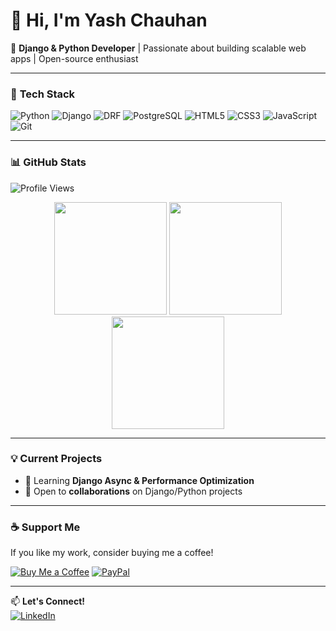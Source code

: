 # 👋 Hi, I'm Yash Chauhan

🚀 **Django & Python Developer** | Passionate about building scalable web apps | Open-source enthusiast  

---

### 🔧 **Tech Stack**  
![Python](https://img.shields.io/badge/Python-3776AB?style=for-the-badge&logo=python&logoColor=white)
![Django](https://img.shields.io/badge/Django-092E20?style=for-the-badge&logo=django&logoColor=white)
![DRF](https://img.shields.io/badge/Django_REST-ff1709?style=for-the-badge&logo=django&logoColor=white)
![PostgreSQL](https://img.shields.io/badge/PostgreSQL-316192?style=for-the-badge&logo=postgresql&logoColor=white)
![HTML5](https://img.shields.io/badge/HTML5-E34F26?style=for-the-badge&logo=html5&logoColor=white)
![CSS3](https://img.shields.io/badge/CSS3-1572B6?style=for-the-badge&logo=css3&logoColor=white)
![JavaScript](https://img.shields.io/badge/JavaScript-F7DF1E?style=for-the-badge&logo=javascript&logoColor=black)
![Git](https://img.shields.io/badge/Git-F05032?style=for-the-badge&logo=git&logoColor=white)

---

### 📊 **GitHub Stats**  

![Profile Views](https://komarev.com/ghpvc/?username=yashyc7&label=Profile+Views&color=blueviolet&style=flat)  

<div align="center">
  <img height="180em" src="https://github-readme-stats.vercel.app/api?username=yashyc7&show_icons=true&theme=dark&hide_border=true" />
  <img height="180em" src="https://github-readme-streak-stats.herokuapp.com/?user=yashyc7&theme=dark&hide_border=true" />
  <img height="180em" src="https://github-readme-stats.vercel.app/api/top-langs/?username=yashyc7&layout=compact&theme=dark&hide_border=true" />
</div>

---

### 💡 **Current Projects**   
- 🌱 Learning **Django Async & Performance Optimization**  
- 🤝 Open to **collaborations** on Django/Python projects  

---

### ☕ **Support Me**  
If you like my work, consider buying me a coffee!  

[![Buy Me a Coffee](https://img.shields.io/badge/Buy_Me_A_Coffee-FFDD00?style=for-the-badge&logo=buy-me-a-coffee&logoColor=black)](https://buymeacoffee.com/yashyc7)
[![PayPal](https://img.shields.io/badge/PayPal-00457C?style=for-the-badge&logo=paypal&logoColor=white)](https://paypal.me/yashyc7)

---

📫 **Let's Connect!**  
[![LinkedIn](https://img.shields.io/badge/LinkedIn-0077B5?style=for-the-badge&logo=linkedin&logoColor=white)](https://linkedin.com/in/yashyc7)
